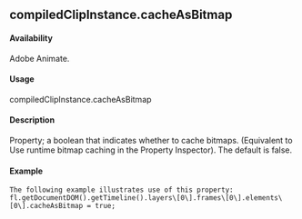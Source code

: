 ## compiledClipInstance.cacheAsBitmap

#### Availability

Adobe Animate.

#### Usage

compiledClipInstance.cacheAsBitmap

#### Description

Property; a boolean that indicates whether to cache bitmaps. (Equivalent to Use runtime bitmap caching in the Property Inspector). The default is false.

#### Example

```
The following example illustrates use of this property:
fl.getDocumentDOM().getTimeline().layers\[0\].frames\[0\].elements\[0\].cacheAsBitmap = true;

```